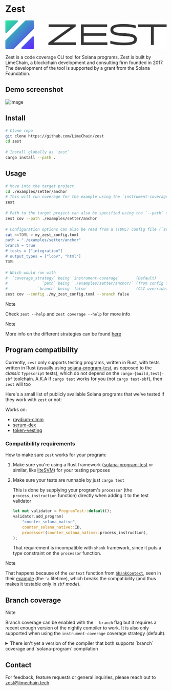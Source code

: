 # Zest

![Logo](./assets/logo.svg)

Zest is a code coverage CLI tool for Solana programs. Zest is built by LimeChain, a blockchain development and consulting firm founded in 2017. The development of the tool is supported by a grant from the Solana Foundation. 

## Demo screenshot

![image](https://github.com/user-attachments/assets/e2cc4dd9-e288-43f3-8378-a935496c2821)

## Install

```bash
# Clone repo
git clone https://github.com/LimeChain/zest
cd zest

# Install globally as `zest`
cargo install --path .
```

## Usage

```bash
# Move into the target project
cd ./examples/setter/anchor
# This will run coverage for the example using the `instrument-coverage` strategy without `branch` info
zest

# Path to the target project can also be specified using the `--path` option
zest cov --path ./examples/setter/anchor

# Configuration options can also be read from a (TOML) config file (`zest-coverage.toml` by default)
cat <<TOML > my_zest_config.toml
path = "./examples/setter/anchor"
branch = true
# tests = ["integration"]
# output_types = ["lcov", "html"]
TOML

# Which would run with
#  `coverage_strategy` being `instrument-coverage`       (Default)
#               `path` being `./examples/setter/anchor/` (from config file)
#             `branch` being `false`                     (CLI override)
zest cov --config ./my_zest_config.toml --branch false
```

> [!NOTE]
> Check `zest --help` and `zest coverage --help` for more info

> [!NOTE]
> More info on the different strategies can be found [here](https://doc.rust-lang.org/beta/rustc/instrument-coverage.html)

## Program compatibility

Currently, `zest` only supports testing programs, written in Rust, with tests written in Rust (usually using [solana-program-test](https://crates.io/crates/solana-program-test), as opposed to the *classic* `Typescript` tests), which do not depend on the `cargo-{build,test}-sbf` toolchain. A.K.A if `cargo test` works for you (not `cargo test-sbf`), then `zest` will too

Here's a small list of publicly available Solana programs that we've tested if they work with `zest` or not:

Works on:

- [raydium-clmm](https://github.com/raydium-io/raydium-clmm)
- [serum-dex](https://github.com/jup-ag/serum-dex)
- [token-vesting](https://github.com/staratlasmeta/token-vesting)

### Compatibility requirements

How to make sure `zest` works for your program:

1. Make sure you're using a Rust framework ([solana-program-test](https://crates.io/crates/solana-program-test) or similar, like [liteSVM](https://github.com/LiteSVM/litesvm)) for your testing purposes
2. Make sure your tests are runnable by just `cargo test`

    This is done by supplying your program's `processor` (the `process_instruction` function) directly when adding it to the test validator

    ```rust
    let mut validator = ProgramTest::default();
    validator.add_program(
        "counter_solana_native",
        counter_solana_native::ID,
        processor!(counter_solana_native::process_instruction),
    );
    ```

    That requirement is incompatible with `shank` framework, since it puts a type constraint on the `processor` function.

> [!NOTE]
> That happens because of the `context` function from [`ShankContext`](https://docs.rs/shank/0.4.2/shank/derive.ShankContext.html), seen in their [example](https://docs.rs/shank/0.4.2/shank/derive.ShankContext.html#example) (the `'a` lifetime), which breaks the compatibility (and thus makes it testable only in *`sbf` mode*).

## Branch coverage

> [!NOTE]
> Branch coverage can be enabled with the `--branch` flag but it requires a recent enough version of the nightly compiler to work.
> It is also only supported when using the `instrument-coverage` coverage strategy (default).

<details>
  <summary>There isn't yet a version of the compiler that both supports `branch` coverage and `solana-program` compilation</summary>

  - To support the `rustc` [`coverage-options` setting](https://doc.rust-lang.org/rustc/instrument-coverage.html#-z-coverage-optionsoptions) (telling `rustc` _how to gather coverage information_), we need a recent version of the compiler ([this](https://github.com/rust-lang/rust/pull/122226) (seen in `1.78.0`) for simple branch coverage and [this](https://github.com/rust-lang/rust/pull/123409) (seen in `1.79.0`) for [advanced `mcdc` branch coverage](https://en.wikipedia.org/wiki/Modified_condition/decision_coverage))
  - Our solana programs transitively depend on `ahash`: `solana-program v1.18.1` (latest) -> `borsh v0.9.3` -> `hashbrown v0.11.2` -> `ahash v0.7.7`
      - `solana-program` also [sets](https://github.com/solana-labs/solana/blob/27eff8408b7223bb3c4ab70523f8a8dca3ca6645/sdk/program/Cargo.toml#L12) its `rust-version` to be `1.75.0` for the whole `platform-tools` suite, `solana-program-library` [does too](https://github.com/solana-labs/solana-program-library/blob/8f832e628bac06bf8fa34497ae0b3e0e8c3d0653/rust-toolchain.toml#L2)
  - Unfortunately, since `Rust` removed support for the `stdsimd` feature [here](https://github.com/rust-lang/rust/pull/117372) (seen in `1.78.0`), `ahash v0.7.7` [breaks](https://github.com/tkaitchuck/aHash/issues/200)
  - This is [fixed](https://github.com/tkaitchuck/aHash/pull/183) in `ahash v0.8.0`, but we _cannot_ directly update the version used by `solana-program`.
      - We can try to use `Cargo patches` to force the version of `ahash` but they do not work for transitive dependencies (only for top-level ones, i.e. the ones in our `Cargo.toml`s)
  - The last version of the `Rust` compiler from before the removal of `stdsimd` is `nightly-2024-02-04`, but it does not yet include support for `-Z coverage-options` (introduced roughly a month later)

  Possible long-term solutions:
  - The `solana` ecosystem moves to a newer version of the `Rust` compiler
    Have no details about such intentions, haven't researched, will probably not be soon
  - `Cargo patches` start working for transitive dependencies
    Unlikely, since it would be a nontrivial task to select the exact dependencies you want to patch

  **TLDR**: we either chose to support `branch` coverage or the ability to compile solana programs (IMO the second is a far more important requirement)
</details>

## Contact

For feedback, feature requests or general inquiries, please reach out to zest@limechain.tech
